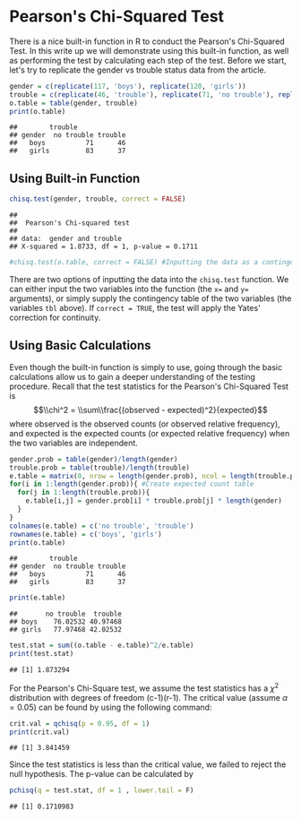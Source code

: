 Pearson's Chi-Squared Test
================

There is a nice built-in function in R to conduct the Pearson's Chi-Squared Test. In this write up we will demonstrate using this built-in function, as well as performing the test by calculating each step of the test. Before we start, let's try to replicate the gender vs trouble status data from the article.

``` r
gender = c(replicate(117, 'boys'), replicate(120, 'girls'))
trouble = c(replicate(46, 'trouble'), replicate(71, 'no trouble'), replicate(37, 'trouble'), replicate(83, 'no trouble'))
o.table = table(gender, trouble)
print(o.table)
```

    ##        trouble
    ## gender  no trouble trouble
    ##   boys          71      46
    ##   girls         83      37

Using Built-in Function
-----------------------

``` r
chisq.test(gender, trouble, correct = FALSE)
```

    ## 
    ##  Pearson's Chi-squared test
    ## 
    ## data:  gender and trouble
    ## X-squared = 1.8733, df = 1, p-value = 0.1711

``` r
#chisq.test(o.table, correct = FALSE) #Inputting the data as a contingency table
```

There are two options of inputting the data into the `chisq.test` function. We can either input the two variables into the function (the `x=` and `y=` arguments), or simply supply the contingency table of the two variables (the variables `tbl` above). If `correct = TRUE`, the test will apply the Yates' correction for continuity.

Using Basic Calculations
------------------------

Even though the built-in function is simply to use, going through the basic calculations allow us to gain a deeper understanding of the testing procedure. Recall that the test statistics for the Pearson's Chi-Squared Test is
$$\\chi^2 = \\sum\\frac{(observed - expected)^2}{expected}$$
 where observed is the observed counts (or observed relative frequency), and expected is the expected counts (or expected relative frequency) when the two variables are independent.

``` r
gender.prob = table(gender)/length(gender)
trouble.prob = table(trouble)/length(trouble)
e.table = matrix(0, nrow = length(gender.prob), ncol = length(trouble.prob))
for(i in 1:length(gender.prob)){ #Create expected count table
  for(j in 1:length(trouble.prob)){
    e.table[i,j] = gender.prob[i] * trouble.prob[j] * length(gender)
  }
}
colnames(e.table) = c('no trouble', 'trouble')
rownames(e.table) = c('boys', 'girls')
print(o.table)
```

    ##        trouble
    ## gender  no trouble trouble
    ##   boys          71      46
    ##   girls         83      37

``` r
print(e.table)
```

    ##       no trouble  trouble
    ## boys    76.02532 40.97468
    ## girls   77.97468 42.02532

``` r
test.stat = sum((o.table - e.table)^2/e.table)
print(test.stat)
```

    ## [1] 1.873294

For the Pearson's Chi-Square test, we assume the test statistics has a *χ*<sup>2</sup> distribution with degrees of freedom (c-1)(r-1). The critical value (assume *α* = 0.05) can be found by using the following command:

``` r
crit.val = qchisq(p = 0.95, df = 1)
print(crit.val)
```

    ## [1] 3.841459

Since the test statistics is less than the critical value, we failed to reject the null hypothesis. The p-value can be calculated by

``` r
pchisq(q = test.stat, df = 1 , lower.tail = F)
```

    ## [1] 0.1710983
